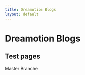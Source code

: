```yaml
---
title: Dreamotion Blogs
layout: default
---
```


# Dreamotion Blogs

## Test pages

Master Branche

